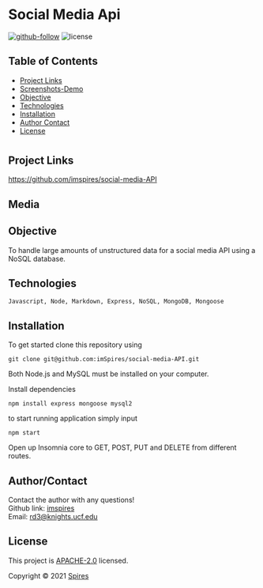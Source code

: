 # Social Media Api

[![github-follow](https://img.shields.io/github/followers/imspires?label=Follow&logoColor=purple&style=social)](https://github.com/imspires)
 ![license](https://img.shields.io/badge/license-Apache%202.0-blue)

   ## Table of Contents
  * [ Project Links ](#Project-Links)
  * [ Screenshots-Demo ](#Media)
  * [ Objective ](#Objective)
  * [ Technologies ](#Technologies)
  * [ Installation ](#Installation)
  * [ Author Contact ](#AuthorContact)
  * [ License ](#License)
  #

  ## Project Links
  https://github.com/imspires/social-media-API<br>

  ## Media

  ## Objective
  To handle large amounts of unstructured data for a social media API using a NoSQL database.

  ## Technologies
  ```
  Javascript, Node, Markdown, Express, NoSQL, MongoDB, Mongoose
  ```

  ## Installation

  To get started clone this repository using 
  <br>

  ```
  git clone git@github.com:imSpires/social-media-API.git
  ```
  Both Node.js and MySQL must be installed on your computer.

  Install dependencies 
  ```
  npm install express mongoose mysql2
  ```

  to start running application simply input 
  ```
  npm start
  ```

  Open up Insomnia core to GET, POST, PUT and DELETE from different routes.


  ## Author/Contact
  Contact the author with any questions!<br>
  Github link: [imspires](https://github.com/imspires)<br>
  Email: rd3@knights.ucf.edu

  ## License
  This project is [APACHE-2.0](https://choosealicense.com/licenses/apache-2.0/) licensed.<br />

  Copyright © 2021 [Spires](https://github.com/imspires)

  </i></p>